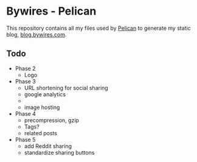 # Bywires - Pelican

This repository contains all my files used by [Pelican](http://getpelican.com) to generate my static blog, [blog.bywires.com](http://blog.bywires.com).

## Todo

- Phase 2
  - Logo
- Phase 3
  - URL shortening for social sharing
  - google analytics
  - <? in rss feed
  - image hosting
- Phase 4
  - precompression, gzip
  - Tags?
  - related posts
- Phase 5
  - add Reddit sharing
  - standardize sharing buttons